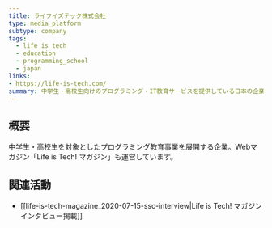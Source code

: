 ```yaml
---
title: ライフイズテック株式会社
type: media_platform
subtype: company
tags:
  - life_is_tech
  - education
  - programming_school
  - japan
links:
- https://life-is-tech.com/
summary: 中学生・高校生向けのプログラミング・IT教育サービスを提供している日本の企業。プログラミングキャンプやスクールを運営している。
---
```

## 概要
中学生・高校生を対象としたプログラミング教育事業を展開する企業。Webマガジン「Life is Tech! マガジン」も運営しています。

## 関連活動
- [[life-is-tech-magazine_2020-07-15-ssc-interview|Life is Tech! マガジン インタビュー掲載]]
